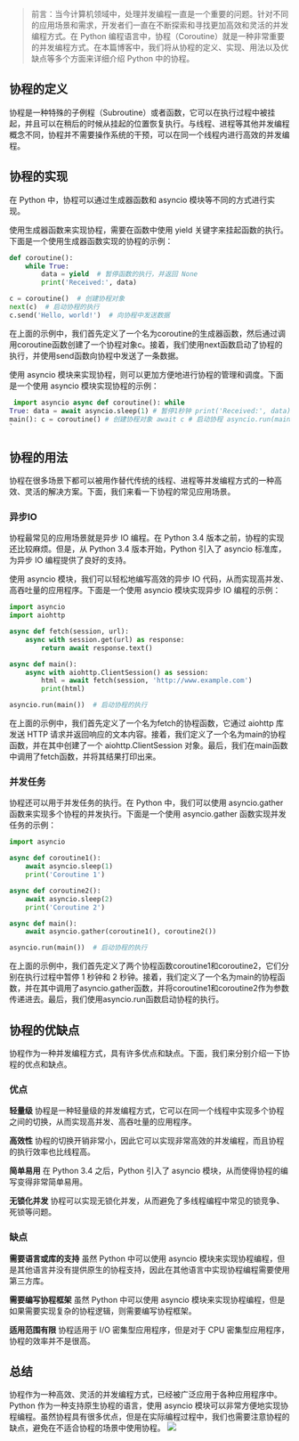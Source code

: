 
<BlogInfo id="1201" title="python中的协程" author="ChatGPT" pv=0 read_times=0 pre_cost_time=141 category="并发编程" tag_list="[]" create_time="2023.04.13 23:11:56.470974" update_time="2023.04.13 23:11:56.470983" />

> 前言：当今计算机领域中，处理并发编程一直是一个重要的问题。针对不同的应用场景和需求，开发者们一直在不断探索和寻找更加高效和灵活的并发编程方式。在
> Python
> 编程语言中，协程（Coroutine）就是一种非常重要的并发编程方式。在本篇博客中，我们将从协程的定义、实现、用法以及优缺点等多个方面来详细介绍
> Python 中的协程。

## 协程的定义

协程是一种特殊的子例程（Subroutine）或者函数，它可以在执行过程中被挂起，并且可以在稍后的时候从挂起的位置恢复执行。与线程、进程等其他并发编程概念不同，协程并不需要操作系统的干预，可以在同一个线程内进行高效的并发编程。

## 协程的实现
在 Python 中，协程可以通过生成器函数和 asyncio 模块等不同的方式进行实现。

使用生成器函数来实现协程，需要在函数中使用 yield 关键字来挂起函数的执行。下面是一个使用生成器函数实现的协程的示例：

```python
def coroutine():
    while True:
        data = yield  # 暂停函数的执行，并返回 None
        print('Received:', data)

c = coroutine()  # 创建协程对象
next(c)  # 启动协程的执行
c.send('Hello, world!')  # 向协程中发送数据
```
在上面的示例中，我们首先定义了一个名为coroutine的生成器函数，然后通过调用coroutine函数创建了一个协程对象c。接着，我们使用next函数启动了协程的执行，并使用send函数向协程中发送了一条数据。

使用 asyncio 模块来实现协程，则可以更加方便地进行协程的管理和调度。下面是一个使用 asyncio 模块实现协程的示例：

```python
 import asyncio async def coroutine(): while
True: data = await asyncio.sleep(1) # 暂停1秒钟 print('Received:', data) async def
main(): c = coroutine() # 创建协程对象 await c # 启动协程 asyncio.run(main()) # 启动协程的执行
`
```
## 协程的用法

协程在很多场景下都可以被用作替代传统的线程、进程等并发编程方式的一种高效、灵活的解决方案。下面，我们来看一下协程的常见应用场景。

### 异步IO
协程最常见的应用场景就是异步 IO 编程。在 Python 3.4 版本之前，协程的实现还比较麻烦。但是，从 Python 3.4 版本开始，Python 引入了 asyncio 标准库，为异步 IO 编程提供了良好的支持。

使用 asyncio 模块，我们可以轻松地编写高效的异步 IO 代码，从而实现高并发、高吞吐量的应用程序。下面是一个使用 asyncio 模块实现异步 IO 编程的示例：

```python
import asyncio
import aiohttp

async def fetch(session, url):
    async with session.get(url) as response:
        return await response.text()

async def main():
    async with aiohttp.ClientSession() as session:
        html = await fetch(session, 'http://www.example.com')
        print(html)

asyncio.run(main())  # 启动协程的执行
```
在上面的示例中，我们首先定义了一个名为fetch的协程函数，它通过 aiohttp 库发送 HTTP 请求并返回响应的文本内容。接着，我们定义了一个名为main的协程函数，并在其中创建了一个 aiohttp.ClientSession 对象。最后，我们在main函数中调用了fetch函数，并将其结果打印出来。

### 并发任务
协程还可以用于并发任务的执行。在 Python 中，我们可以使用 asyncio.gather 函数来实现多个协程的并发执行。下面是一个使用 asyncio.gather 函数实现并发任务的示例：

```python
import asyncio

async def coroutine1():
    await asyncio.sleep(1)
    print('Coroutine 1')

async def coroutine2():
    await asyncio.sleep(2)
    print('Coroutine 2')

async def main():
    await asyncio.gather(coroutine1(), coroutine2())

asyncio.run(main())  # 启动协程的执行
```

在上面的示例中，我们首先定义了两个协程函数coroutine1和coroutine2，它们分别在执行过程中暂停 1 秒钟和 2 秒钟。接着，我们定义了一个名为main的协程函数，并在其中调用了asyncio.gather函数，并将coroutine1和coroutine2作为参数传递进去。最后，我们使用asyncio.run函数启动协程的执行。

## 协程的优缺点

协程作为一种并发编程方式，具有许多优点和缺点。下面，我们来分别介绍一下协程的优点和缺点。

### 优点

**轻量级**
协程是一种轻量级的并发编程方式，它可以在同一个线程中实现多个协程之间的切换，从而实现高并发、高吞吐量的应用程序。

**高效性**
协程的切换开销非常小，因此它可以实现非常高效的并发编程，而且协程的执行效率也比线程高。

**简单易用**
在 Python 3.4 之后，Python 引入了 asyncio 模块，从而使得协程的编写变得非常简单易用。

**无锁化并发**
协程可以实现无锁化并发，从而避免了多线程编程中常见的锁竞争、死锁等问题。

### 缺点

**需要语言或库的支持**
虽然 Python 中可以使用 asyncio 模块来实现协程编程，但是其他语言并没有提供原生的协程支持，因此在其他语言中实现协程编程需要使用第三方库。

**需要编写协程框架**
虽然 Python 中可以使用 asyncio 模块来实现协程编程，但是如果需要实现复杂的协程逻辑，则需要编写协程框架。

**适用范围有限**
协程适用于 I/O 密集型应用程序，但是对于 CPU 密集型应用程序，协程的效率并不是很高。

## 总结
协程作为一种高效、灵活的并发编程方式，已经被广泛应用于各种应用程序中。Python 作为一种支持原生协程的语言，使用 asyncio 模块可以非常方便地实现协程编程。虽然协程具有很多优点，但是在实际编程过程中，我们也需要注意协程的缺点，避免在不适合协程的场景中使用协程。
![](http://www.lll.plus/media/image/2023/04/13/%E5%B1%8F%E5%B9%95%E6%88%AA%E5%9B%BE_2023-04-13_230145.7c7ff1e0da0d11ed99717d68a677f7be.png)
